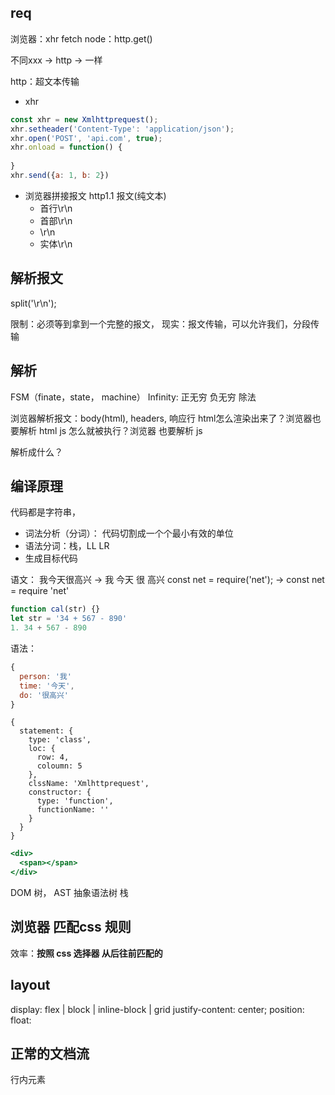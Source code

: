 ## req
浏览器：xhr fetch
node：http.get()

不同xxx -> http  -> 一样

http：超文本传输

- xhr
```js
const xhr = new Xmlhttprequest();
xhr.setheader('Content-Type': 'application/json');
xhr.open('POST', 'api.com', true);
xhr.onload = function() {
  
}
xhr.send({a: 1, b: 2})
```

- 浏览器拼接报文
  http1.1 报文(纯文本)
  - 首行\r\n
  - 首部\r\n
  - \r\n
  - 实体\r\n

## 解析报文

split('\r\n');

限制：必须等到拿到一个完整的报文，
现实：报文传输，可以允许我们，分段传输
  

## 解析
FSM（finate，state， machine）
Infinity: 正无穷 负无穷 除法 

浏览器解析报文：body(html), headers, 响应行
html怎么渲染出来了？浏览器也要解析 html
js 怎么就被执行？浏览器 也要解析 js

解析成什么？


## 编译原理

代码都是字符串，
- 词法分析（分词）： 代码切割成一个个最小有效的单位
- 语法分词：栈，LL LR
- 生成目标代码

语文：
我今天很高兴   -> 我  今天  很  高兴
const net = require('net');  ->  const net = require 'net'
```js
function cal(str) {}
let str = '34 + 567 - 890'
1. 34 + 567 - 890
```

语法：
```js
{
  person: '我'
  time: '今天',
  do: '很高兴'
}
```
```
{
  statement: {
    type: 'class',
    loc: {
      row: 4,
      coloumn: 5
    },
    clssName: 'Xmlhttprequest',
    constructor: {
      type: 'function',
      functionName: ''
    }
  }
}
```

```jsx
<div>
  <span></span>
</div>
```


DOM 树， AST 抽象语法树
栈



## 浏览器 匹配css 规则

效率：**按照 css 选择器 从后往前匹配的**


## layout
display: flex | block | inline-block | grid
justify-content: center;
position:
float:

## 正常的文档流
行内元素